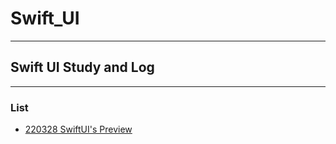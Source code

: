 # Swift_UI
- - - 
## Swift UI Study and Log
- - -
### List
- [220328 SwiftUI's Preview](https://www.notion.so/morgan-kang/SwiftUI-Previews-5aa43b461afa435ba64c06dbbff13e46)

